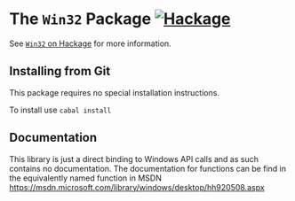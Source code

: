 The `Win32` Package  [![Hackage](https://img.shields.io/hackage/v/Win32.svg)](https://hackage.haskell.org/package/Win32)
=====================

See [`Win32` on Hackage](http://hackage.haskell.org/package/Win32) for
more information.

Installing from Git
-------------------

This package requires no special installation instructions.

To install use `cabal install`

Documentation
-------------------
This library is just a direct binding to Windows API calls and
as such contains no documentation. The documentation for functions
can be find in the equivalently named function in MSDN 
https://msdn.microsoft.com/library/windows/desktop/hh920508.aspx
